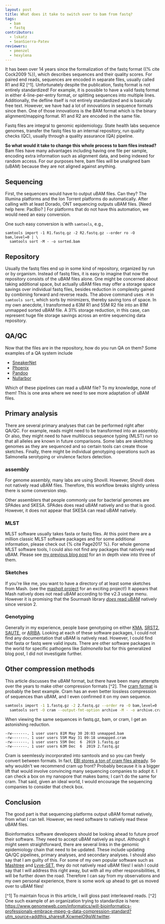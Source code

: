 ```yaml
---
layout: post
title: What does it take to switch over to bam from fastq?
tags:
  - bam
  - fastq 
contributors:
  - lskatz
  - SeanSierra-Patev
reviewers:
  - pmenzel
  - hexylena 
---
```


It has been over 14 years since the formalization of the fastq format ({% cite Cock2009 %}),
which describes sequences and their quality scores.
For paired end reads, sequences are encoded in separate files, usually called R1 and R2 [^1].
Unfortunately despite the publication,
fastq format is not entirely standardized!
For example, it is possible to have a valid fastq format in either 4-line-per-entry format,
or splitting sequences into multiple lines.
Additionally, the defline itself is not entirely standardized and is basically free text.
However, we have had a lot of innovations in sequence formats since then.
One of those innovations is the BAM format which is the binary alignment/mapping format.
R1 and R2 are encoded in the same file.

Fastq files are integral to genomic epidemiology.
State health labs sequence genomes,
transfer the fastq files to an internal repository,
run quality checks (QC), usually through a quality assurance (QA) pipeline.

**So what would it take to change this whole process to bam files instead?**
Bam files have many advantages including having one file per sample,
encoding extra information such as alignment data,
and being indexed for random access.
For our purposes here, bam files will be unaligned bam (uBAM)
because they are not aligned against anything.

## Sequencing

First, the sequencers would have to output uBAM files.
Can they?
The Illumina platforms and the Ion Torrent platforms do automatically.
After calling with at least Dorado, ONT sequencing outputs uBAM files.
[Need help here: PacBio? ]
For platforms that do not have this automation,
we would need an easy conversion.

One such easy conversion is with `samtools`, e.g.,

```shell
samtools import -1 R1.fastq.gz -2 R2.fastq.gz --order ro -O bam,level=0 | \
  samtools sort -M - -o sorted.bam
```

## Repository

Usually the fastq files end up in some kind of repository, organized by
run or by organism.
Instead of fastq files, it is easy to imagine that now the
repository consists of the uBAM files alone.
One might be concerned about taking additional space,
but actually uBAM files may offer a storage space savings over individual fastq files,
besides reduction in complexity gained by combining forward and reverse reads.
The above command uses `-M` in `samtools sort`, which sorts by minimizers, thereby saving tons of space.
In my own anecdote, I transformed a 63M R1 and 55M R2 file into an 81M unmapped sorted uBAM file.
A 31% storage reduction, in this case, can represent huge file storage savings across an entire sequencing data repository.

## QA/QC

Now that the files are in the repository, how do you run QA on them?
Some examples of a QA system include

* [SneakerNet](https://github.com/lskatz/SneakerNet)
* [Phoenix](https://github.com/CDCgov/phoenix)
* [Pandoo](https://github.com/schultzm/pandoo)
* [Nullarbor](https://github.com/tseemann/nullarbor)

Which of these pipelines can read a uBAM file?
To my knowledge, none of them!
This is one area where we need to see more adaptation of uBAM files.

## Primary analysis

There are several primary analyses that can be performed
right after QA/QC.
For example, reads might need to be transformed into an assembly.
Or also, they might need to have multilocus sequence typing (MLST)
run so that all alleles are known in future comparisons.
Some labs are sketching genomes as they are sequenced
and so certain tools can create those sketches.
Finally, there might be individual genotyping operations
such as Salmonella serotyping or virulence factors detection.

### assembly

For genome assembly, many labs are using Shovill.
However, Shovill does not natively read uBAM files.
Therefore, this workflow breaks slightly unless there is some conversion step.

Other assemblers that people commonly use for bacterial genomes are SPAdes and SKESA.
SPAdes does read uBAM natively and so that is good.
However, it does not appear that SKESA can read uBAM natively.

### MLST

MLST software usually takes fasta or fastq files.
At this point there are a million classic MLST software packages and for some additional information,
please check out {% cite Page2017 %}.
For whole genome MLST software tools, I could also not find any packages that natively read uBAM.
Please see [my previous blog post](https://lskatz.github.io/posts/2023/04/09/wgMLST.html) for an in depth view into three of them.

### Sketches

If you're like me, you want to have a directory of at least some sketches from Mash.
(see the [mashpit project](https://github.com/tongzhouxu/mashpit) for an exciting project!)
It appears that Mash natively does not read uBAM according to the v2.3 usage menu.
However it is promising that the Sourmash library [_does_ read uBAM](https://sourmash.readthedocs.io/en/latest/release-notes/sourmash-2.0.html#major-new-features-since-1-0) natively since version 2.

### Genotyping

Generally in my experience, people base genotyping on either
[KMA](https://bitbucket.org/genomicepidemiology/kma),
[SRST2](https://github.com/katholt/srst2),
[SAUTE](https://github.com/ncbi/SKESA),
or [ARIBA](https://github.com/sanger-pathogens/ariba).
Looking at each of these software packages, I could not find any documentation that uBAM is natively read.
However, I could find that fasta or fastq were valid inputs.
There are other software packages in the world for specific pathogens like _Salmonella_
but for this generalized blog post, I did not investigate further.

## Other compression methods

This article discusses the uBAM format, but there have been many attempts over the years to make other compression formats [^2].
The [cram format](https://samtools.github.io/hts-specs/CRAMv3.pdf) is probably the best example.
Cram has an even better lossless compression of sequences than uBAM,
and I even confirmed it on my own sequence.

```bash
samtools import -1 1.fastq.gz -2 2.fastq.gz --order ro -O bam,level=0 | \
  samtools sort -O cram --output-fmt-option archive -M - -o archive.cram
```

When viewing the same sequences in fastq.gz, bam, or cram, I get an astonishing reduction.

```text
-rw-------. 1 user users 81M May 30 20:03 unmapped.bam
-rw-------. 1 user users 55M May 31 09:18 unmapped.cram
-rw-------. 1 user users 55M Dec  6  2019 1.fastq.gz
-rw-------. 1 user users 63M Dec  6  2019 2.fastq.gz
```

Cram is seemlessly incorporated into samtools and so you can freely convert between formats.
In fact, [EBI stores a ton of cram files already](https://x.com/BonfieldJames/status/1182180199657607168).
So why wouldn't we recommend cram up front?
Probably because it is a bigger lift that would involve convincing many sequencing companies to adopt it.
I can check a box on my nanopore that makes bams; I can't do the same for cram.
That said, given an ideal world, I would encourage the sequencing companies to consider that check box.

## Conclusion

The good part is that sequencing platforms output uBAM format natively, from what I can tell.
However, we need software to natively read these uBAM files.

Bioinformatics software developers should be looking ahead
to future proof their software.
They need to accept uBAM natively as input.
Although it might seem straightforward, there are several
links in the genomic epidemiology chain that need to be
updated.
These include updating QA/QC pipelines, primary analyses, and
secondary analyses.
I should also say that I am guilty of this.
For some of my own popular software such as
[Mashtree](https://github.com/lskatz/mashtree/tree/master/.github/workflows)
and [Lyve-SET](https://github.com/lskatz/lyve-SET/), they do not natively read uBAM files!
I wish I could say that I will address this right away, but with all my other responsibilities, it will be further down the road.
Therefore I can say from my observations and my own personal experience, there is some work up ahead to get us moved over to uBAM files!

[^1] To maintain focus in this article, I will gloss past interleaved reads.
[^2] One such example of an organization trying to standardize is here: <https://www.genomeweb.com/informatics/will-bioinformatics-professionals-embrace-mpeg-g-data-compression-standard?utm_source=addthis_shares#.XcwmeiO9qjW.twitter>.
